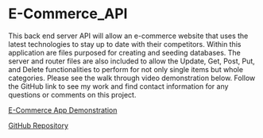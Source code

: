 # E-Commerce_API

This back end server API will allow an e-commerce website that uses the latest technologies to stay up to date with their competitors. Within this application are files purposed for creating and seeding databases. The server and router files are also included to allow the Update, Get, Post, Put, and Delete functionalities to perform for not only single items but whole categories. Please see the walk through video demonstration below. Follow the GitHub link to see my work and find contact information for any questions or comments on this project.

[E-Commerce App Demonstration](https://drive.google.com/file/d/1plaN7t3rhKrMMwH1xDmcjRNZbrKPHme0/view?usp=sharing)

[GitHub Repository](https://github.com/bfbrandhorst/E-Commerce_API)
